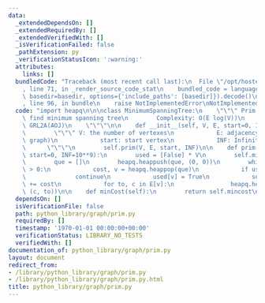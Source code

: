 ```yaml
---
data:
  _extendedDependsOn: []
  _extendedRequiredBy: []
  _extendedVerifiedWith: []
  _isVerificationFailed: false
  _pathExtension: py
  _verificationStatusIcon: ':warning:'
  attributes:
    links: []
  bundledCode: "Traceback (most recent call last):\n  File \"/opt/hostedtoolcache/Python/3.9.1/x64/lib/python3.9/site-packages/onlinejudge_verify/documentation/build.py\"\
    , line 71, in _render_source_code_stat\n    bundled_code = language.bundle(stat.path,\
    \ basedir=basedir, options={'include_paths': [basedir]}).decode()\n  File \"/opt/hostedtoolcache/Python/3.9.1/x64/lib/python3.9/site-packages/onlinejudge_verify/languages/python.py\"\
    , line 96, in bundle\n    raise NotImplementedError\nNotImplementedError\n"
  code: "import heapq\n\n\nclass MinimumSpanningTree:\n    \"\"\" Prim's algorithm:\
    \ find minimum spanning tree\n        Complexity: O(E log(V))\n        used in\
    \ GRL2A(AOJ)\n    \"\"\"\n\n    def __init__(self, V, E, start=0, INF=10**9):\n\
    \        \"\"\" V: the number of vertexes\n            E: adjacency list (undirected\
    \ graph)\n            start: start vertex\n            INF: Infinity cost\n  \
    \      \"\"\"\n        self.prim(V, E, start, INF)\n\n    def prim(self, V, E,\
    \ start=0, INF=10**9):\n        used = [False] * V\n        self.mincost = 0\n\
    \        que = []\n        heapq.heappush(que, (0, 0))\n        while len(que)\
    \ > 0:\n            cost, v = heapq.heappop(que)\n            if used[v]:\n  \
    \              continue\n            used[v] = True\n            self.mincost\
    \ += cost\n            for to, c in E[v]:\n                heapq.heappush(que,\
    \ (c, to))\n\n    def minCost(self):\n        return self.mincost\n"
  dependsOn: []
  isVerificationFile: false
  path: python_library/graph/prim.py
  requiredBy: []
  timestamp: '1970-01-01 00:00:00+00:00'
  verificationStatus: LIBRARY_NO_TESTS
  verifiedWith: []
documentation_of: python_library/graph/prim.py
layout: document
redirect_from:
- /library/python_library/graph/prim.py
- /library/python_library/graph/prim.py.html
title: python_library/graph/prim.py
---
```

